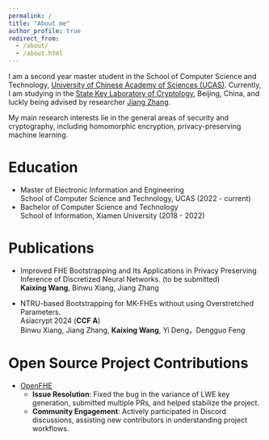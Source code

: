 ```yaml
---
permalink: /
title: "About me"
author_profile: true
redirect_from: 
  - /about/
  - /about.html
---
```


I am a second year master student in the School of Computer Science and Technology, [University of Chinese Academy of Sciences (UCAS)](https://english.ucas.ac.cn/). Currently, I am studying in the [State Key Laboratory of Cryptology](https://sca.gov.cn/sca/ztpd/qgzdsys.shtml), Beijing, China, and luckly being advised by researcher [Jiang Zhang](https://dblp.org/pid/94/2739-1.html).

My main research interests lie in the general areas of security and cryptography, including homomorphic encryption, privacy-preserving machine learning.

Education
======
- Master of Electronic Information and Engineering<br />
  School of Computer Science and Technology, UCAS (2022 - current)
- Bachelor of Computer Science and Technology<br />
  School of Information, Xiamen University (2018 - 2022)

Publications
======
- Improved FHE Bootstrapping and Its Applications in Privacy Preserving Inference of Discretized Neural Networks. (to be submitted)<br />
  **Kaixing Wang**, Binwu Xiang, Jiang Zhang<br />
 

- NTRU-based Bootstrapping for MK-FHEs without using Overstretched Parameters.<br />
  Asiacrypt 2024 (**CCF A**) <br />
  Binwu Xiang, Jiang Zhang, **Kaixing Wang**, Yi Deng，Dengguo Feng <br />
  

Open Source Project Contributions
======
- [OpenFHE](https://github.com/openfheorg/openfhe-development)<br />
  - **Issue Resolution**: Fixed the bug in the variance of LWE key generation, submitted multiple PRs, and helped stabilize the project.<br />
  - **Community Engagement**: Actively participated in Discord discussions, assisting new contributors in understanding project workflows.

